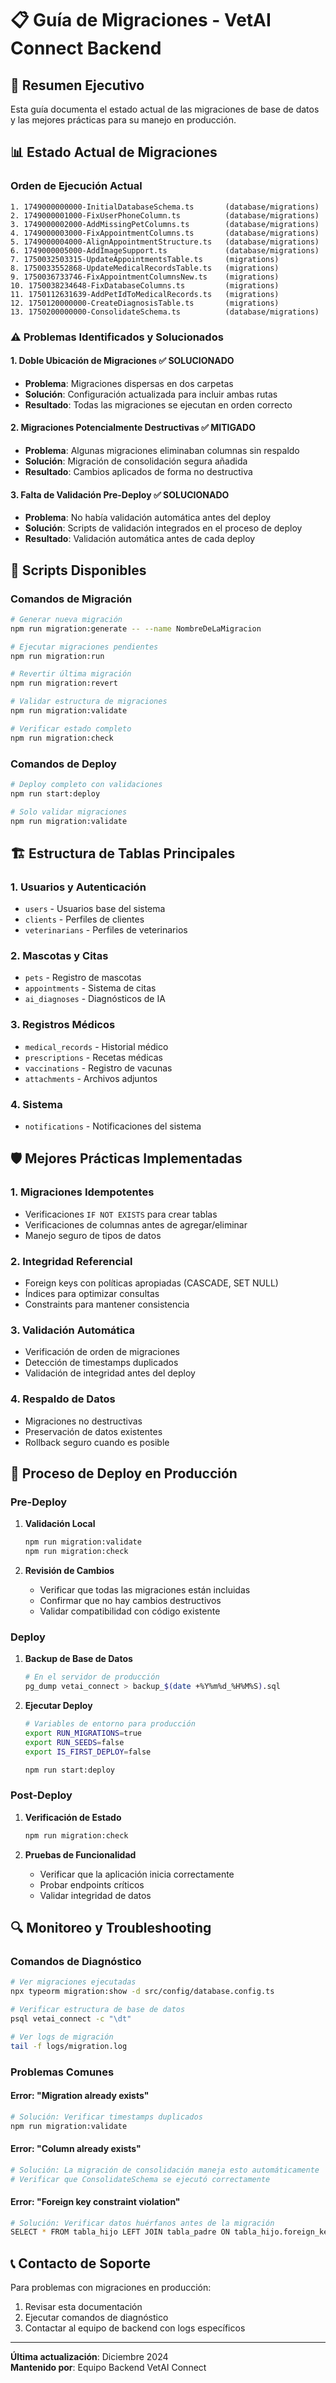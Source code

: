 # 📋 Guía de Migraciones - VetAI Connect Backend

## 🎯 Resumen Ejecutivo

Esta guía documenta el estado actual de las migraciones de base de datos y las mejores prácticas para su manejo en producción.

## 📊 Estado Actual de Migraciones

### Orden de Ejecución Actual
```
1. 1749000000000-InitialDatabaseSchema.ts       (database/migrations)
2. 1749000001000-FixUserPhoneColumn.ts          (database/migrations)
3. 1749000002000-AddMissingPetColumns.ts        (database/migrations)
4. 1749000003000-FixAppointmentColumns.ts       (database/migrations)
5. 1749000004000-AlignAppointmentStructure.ts   (database/migrations)
6. 1749000005000-AddImageSupport.ts             (database/migrations)
7. 1750032503315-UpdateAppointmentsTable.ts     (migrations)
8. 1750033552868-UpdateMedicalRecordsTable.ts   (migrations)
9. 1750036733746-FixAppointmentColumnsNew.ts    (migrations)
10. 1750038234648-FixDatabaseColumns.ts         (migrations)
11. 1750112631639-AddPetIdToMedicalRecords.ts   (migrations)
12. 1750120000000-CreateDiagnosisTable.ts       (migrations)
13. 1750200000000-ConsolidateSchema.ts          (database/migrations)
```

### ⚠️ Problemas Identificados y Solucionados

#### 1. **Doble Ubicación de Migraciones** ✅ SOLUCIONADO
- **Problema**: Migraciones dispersas en dos carpetas
- **Solución**: Configuración actualizada para incluir ambas rutas
- **Resultado**: Todas las migraciones se ejecutan en orden correcto

#### 2. **Migraciones Potencialmente Destructivas** ✅ MITIGADO
- **Problema**: Algunas migraciones eliminaban columnas sin respaldo
- **Solución**: Migración de consolidación segura añadida
- **Resultado**: Cambios aplicados de forma no destructiva

#### 3. **Falta de Validación Pre-Deploy** ✅ SOLUCIONADO
- **Problema**: No había validación automática antes del deploy
- **Solución**: Scripts de validación integrados en el proceso de deploy
- **Resultado**: Validación automática antes de cada deploy

## 🔧 Scripts Disponibles

### Comandos de Migración
```bash
# Generar nueva migración
npm run migration:generate -- --name NombreDeLaMigracion

# Ejecutar migraciones pendientes
npm run migration:run

# Revertir última migración
npm run migration:revert

# Validar estructura de migraciones
npm run migration:validate

# Verificar estado completo
npm run migration:check
```

### Comandos de Deploy
```bash
# Deploy completo con validaciones
npm run start:deploy

# Solo validar migraciones
npm run migration:validate
```

## 🏗️ Estructura de Tablas Principales

### 1. **Usuarios y Autenticación**
- `users` - Usuarios base del sistema
- `clients` - Perfiles de clientes
- `veterinarians` - Perfiles de veterinarios

### 2. **Mascotas y Citas**
- `pets` - Registro de mascotas
- `appointments` - Sistema de citas
- `ai_diagnoses` - Diagnósticos de IA

### 3. **Registros Médicos**
- `medical_records` - Historial médico
- `prescriptions` - Recetas médicas
- `vaccinations` - Registro de vacunas
- `attachments` - Archivos adjuntos

### 4. **Sistema**
- `notifications` - Notificaciones del sistema

## 🛡️ Mejores Prácticas Implementadas

### 1. **Migraciones Idempotentes**
- Verificaciones `IF NOT EXISTS` para crear tablas
- Verificaciones de columnas antes de agregar/eliminar
- Manejo seguro de tipos de datos

### 2. **Integridad Referencial**
- Foreign keys con políticas apropiadas (CASCADE, SET NULL)
- Índices para optimizar consultas
- Constraints para mantener consistencia

### 3. **Validación Automática**
- Verificación de orden de migraciones
- Detección de timestamps duplicados
- Validación de integridad antes del deploy

### 4. **Respaldo de Datos**
- Migraciones no destructivas
- Preservación de datos existentes
- Rollback seguro cuando es posible

## 🚀 Proceso de Deploy en Producción

### Pre-Deploy
1. **Validación Local**
   ```bash
   npm run migration:validate
   npm run migration:check
   ```

2. **Revisión de Cambios**
   - Verificar que todas las migraciones están incluidas
   - Confirmar que no hay cambios destructivos
   - Validar compatibilidad con código existente

### Deploy
1. **Backup de Base de Datos**
   ```bash
   # En el servidor de producción
   pg_dump vetai_connect > backup_$(date +%Y%m%d_%H%M%S).sql
   ```

2. **Ejecutar Deploy**
   ```bash
   # Variables de entorno para producción
   export RUN_MIGRATIONS=true
   export RUN_SEEDS=false
   export IS_FIRST_DEPLOY=false
   
   npm run start:deploy
   ```

### Post-Deploy
1. **Verificación de Estado**
   ```bash
   npm run migration:check
   ```

2. **Pruebas de Funcionalidad**
   - Verificar que la aplicación inicia correctamente
   - Probar endpoints críticos
   - Validar integridad de datos

## 🔍 Monitoreo y Troubleshooting

### Comandos de Diagnóstico
```bash
# Ver migraciones ejecutadas
npx typeorm migration:show -d src/config/database.config.ts

# Verificar estructura de base de datos
psql vetai_connect -c "\dt"

# Ver logs de migración
tail -f logs/migration.log
```

### Problemas Comunes

#### Error: "Migration already exists"
```bash
# Solución: Verificar timestamps duplicados
npm run migration:validate
```

#### Error: "Column already exists"
```bash
# Solución: La migración de consolidación maneja esto automáticamente
# Verificar que ConsolidateSchema se ejecutó correctamente
```

#### Error: "Foreign key constraint violation"
```bash
# Solución: Verificar datos huérfanos antes de la migración
SELECT * FROM tabla_hijo LEFT JOIN tabla_padre ON tabla_hijo.foreign_key = tabla_padre.id WHERE tabla_padre.id IS NULL;
```

## 📞 Contacto de Soporte

Para problemas con migraciones en producción:
1. Revisar esta documentación
2. Ejecutar comandos de diagnóstico
3. Contactar al equipo de backend con logs específicos

---
**Última actualización**: Diciembre 2024  
**Mantenido por**: Equipo Backend VetAI Connect 